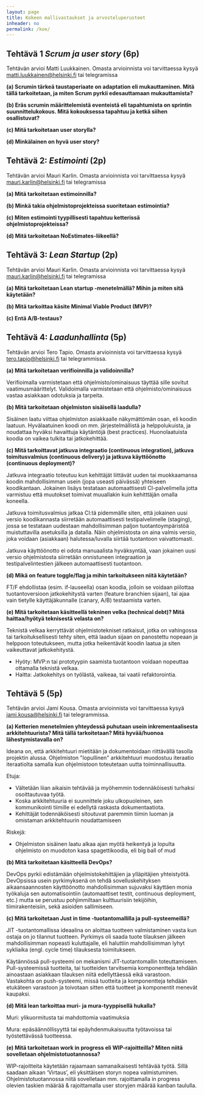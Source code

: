 ```yaml
---
layout: page
title: Kokeen mallivastaukset ja arvosteluperusteet
inheader: no
permalink: /koe/
---
```


## Tehtävä 1 _Scrum ja user story_ (6p) 

Tehtävän arvioi Matti Luukkainen. Omasta arvioinnista voi tarvittaessa kysyä matti.luukkainen@helsinki.fi tai telegramissa

**(a)  Scrumin tärkeä taustaperiaate on adaptation eli mukauttaminen. Mitä tällä tarkoitetaan, ja miten Scrum pyrkii edesauttamaan mukauttamista?**

**(b) Eräs scrumin määrittelemistä eventeistä eli tapahtumista on sprintin suunnittelukokous. Mitä kokouksessa tapahtuu ja ketkä siihen osallistuvat?**

**(c) Mitä tarkoitetaan user storylla?**

**(d) Minkälainen on hyvä user story?**

## Tehtävä 2: _Estimointi_ (2p) 

Tehtävän arvioi Mauri Karlin. Omasta arvioinnista voi tarvittaessa kysyä mauri.karlin@helsinki.fi tai telegramissa

**(a) Mitä tarkoitetaan estimoinnilla?**

**(b) Minkä takia ohjelmistoprojekteissa suoritetaan estimointia?**

**(c) Miten estimointi tyypillisesti tapahtuu ketterissä ohjelmistoprojekteissa?**

**(d) Mitä tarkoitetaan NoEstimates-liikeellä?**


## Tehtävä 3: _Lean Startup_ (2p) 

Tehtävän arvioi Mauri Karlin. Omasta arvioinnista voi tarvittaessa kysyä mauri.karlin@helsinki.fi tai telegramissa

**(a) Mitä tarkoitetaan Lean startup -menetelmällä? Mihin ja miten sitä käytetään?**

**(b) Mitä tarkoittaa käsite Minimal Viable Product (MVP)?**

**(c) Entä A/B-testaus?**

## Tehtävä 4: _Laadunhallinta_ (5p) 

Tehtävän arvioi Tero Tapio. Omasta arvioinnista voi tarvittaessa kysyä tero.tapio@helsinki.fi tai telegrammissa.

**(a) Mitä tarkoitetaan verifioinnilla ja validoinnilla?**

Verifioimalla varmistetaan että ohjelmisto/ominaisuus täyttää sille sovitut vaatimusmäärittelyt.
Validoimalla varmistetaan että ohjelmisto/ominaisuus vastaa asiakkaan odotuksia ja tarpeita.

**(b) Mitä tarkoitetaan ohjelmiston sisäisellä laadulla?**

Sisäinen laatu viittaa ohjelmiston asiakkaalle näkymättömän osan, eli koodin laatuun. Hyvälaatuinen koodi on mm. järjestelmällistä ja helppolukuista, ja noudattaa hyväksi havaittuja käytäntöjä (best practices). Huonolaatuista koodia on vaikea tulkita tai jatkokehittää.

**(c) Mitä tarkoittavat jatkuva integraatio (continuous integration), jatkuva toimitusvalmius (continuous delivery) ja jatkuva käyttöönotto (continuous deployment)?**

Jatkuva integraatio toteutuu kun kehittäjät liittävät uuden tai muokkaamansa koodin mahdollisimman usein (jopa useasti päivässä) yhteiseen koodikantaan. Jokainen lisäys testataan automaattisesti CI-palvelimella jotta varmistuu että muutokset toimivat muuallakin kuin kehitttäjän omalla koneella.

Jatkuva toimitusvalmius jatkaa CI:tä pidemmälle siten, että jokainen uusi versio koodikannasta siirretään automaattisesti testipalvelimelle (staging), jossa se testataan uudestaan mahdollisimman paljon tuotantoympäristöä muistuttavilla asetuksilla ja datalla. Näin ohjelmistosta on aina valmis versio, joka voidaan (asiakkaan) halutessa/luvalla siirtää tuotantoon vaivattomasti.

Jatkuva käyttöönotto ei odota manuaalista hyväksyntää, vaan jokainen uusi versio ohjelmistosta siirretään onnistuneen integraation ja testipalvelintestien jälkeen automaattisesti tuotantoon.

**(d) Mikä on feature toggle/flag ja mihin tarkoitukseen niitä käytetään?**

FT/F ehdollistaa (esim. if-lauseella) osan koodia, jolloin se voidaan piilottaa tuotantoversioon jatkokehitystä varten (feature branchien sijaan), tai ajaa vain tietylle käyttäjäkunnalle (canary, A/B) testaamista varten.

**(e) Mitä tarkoitetaan käsitteellä tekninen velka (technical debt)? Mitä haittaa/hyötyä teknisestä velasta on?**

Teknistä velkaa kerryttävät ohjelmistotekniset ratkaisut, jotka on vahingossa tai tarkoituksellisesti tehty siten, että laadun sijaan on panostettu nopeaan ja helppoon toteutukseen, mutta jotka heikentävät koodin laatua ja siten vaikeuttavat jatkokehitystä.
- Hyöty: MVP:n tai prototyypin saamista tuotantoon voidaan nopeuttaa ottamalla teknistä velkaa.
- Haitta: Jatkokehitys on työlästä, vaikeaa, tai vaatii refaktorointia.


## Tehtävä 5 (5p) 

Tehtävän arvioi Jami Kousa. Omasta arvioinnista voi tarvittaessa kysyä jami.kousa@helsinki.fi tai telegrammissa. 

**(a) Ketterien menetelmien yhteydessä puhutaan usein inkrementaalisesta arkkitehtuurista? Mitä tällä tarkoitetaan? Mitä hyvää/huonoa lähestymistavalla on?**

Ideana on, että arkkitehtuuri mietitään ja dokumentoidaan riittävällä tasolla projektin alussa. Ohjelmiston "lopullinen" arkkitehtuuri muodostuu iteraatio iteraatiolta samalla kun ohjelmistoon toteutetaan uutta toiminnallisuutta.

Etuja:
- Vältetään liian aikaisin tehtävää ja myöhemmin todennäköisesti turhaksi osoittautuvaa työtä.
- Koska arkkitehtuuria ei suunnittele joku ulkopuoleinen, sen kommunikointi tiimille ei edellytä raskasta dokumentaatiota.
- Kehittäjät todennäköisesti sitoutuvat paremmin tiimin luoman ja omistaman arkkitehtuurin noudattamiseen

Riskejä:
- Ohjelmiston sisäinen laatu alkaa ajan myötä heikentyä ja lopulta ohjelmisto on muodoton kasa spagettikoodia, eli big ball of mud

**(b) Mitä tarkoitetaan käsitteellä DevOps?**

DevOps pyrkii edistämään ohjelmistokehittäjien ja ylläpitäjien yhteistyötä. DevOpsissa usein pyrkimyksenä on tehdä sovelluskehityksen aikaansaannosten käyttöönotto mahdollisimman sujuvaksi käyttäen monia työkaluja sen automatisointiin (automaattiset testit, continuous deployment, etc.) mutta se perustuu pohjimmiltaan kulttuurisiin tekijöihin, tiimirakenteisiin, sekä asioiden sallimiseen.

**(c) Mitä tarkoitetaan Just in time -tuotantomallilla ja pull-systeemeillä?**

JIT -tuotantomallissa ideaalina on aloittaa tuotteen valmistaminen vasta kun ostaja on jo tilannut tuotteen. Pyrkimys oli saada tuote tilauksen jälkeen mahdollisimman nopeasti kuluttajalle, eli haluttiin mahdollisimman lyhyt sykliaika (engl. cycle time) tilauksesta toimitukseen. 

Käytännössä pull-systeemi on mekanismi JIT-tuotantomallin toteuttamiseen. Pull-systeemissä tuotteita, tai tuotteiden tarvitsemia komponentteja tehdään ainoastaan asiakkaan tilauksen niitä edellyttäessä eikä varastoon. Vastakohta on push-systeemi, missä tuotteita ja komponentteja tehdään etukäteen varastoon ja toivotaan sitten että tuotteet ja komponentit menevät kaupaksi.

**(d) Mitä lean tarkoittaa muri- ja mura-tyyppisellä hukalla?**

Muri: ylikuormitusta tai mahdottomia vaatimuksia

Mura: epäsäännöllisyyttä tai epäyhdenmukaisuutta työtavoissa tai työstettävässä tuotteessa. 

**(e) Mitä tarkoitetaan work in progress eli WIP-rajoitteilla? Miten niitä sovelletaan ohjelmistotuotannossa?**

WIP-rajoitteita käytetään rajaamaan samanaikaisesti tehtävää työtä. Sillä saadaan aikaan ‘Virtaus’, eli yksittäisen storyn nopea valmistuminen. Ohjelmistotuotannossa niitä sovelletaan mm. rajoittamalla in progress olevien taskien määrää & rajoittamalla user storyjen määrää kanban taululla.
